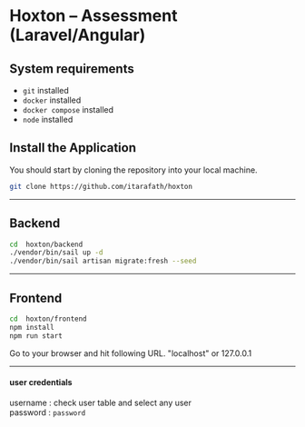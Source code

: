 # Hoxton – Assessment (Laravel/Angular)

## System requirements 
* `git`  installed
* `docker` installed
* `docker compose` installed 
* `node` installed

## Install the Application

You should start by cloning the repository into your local machine.

```bash
git clone https://github.com/itarafath/hoxton
```

---

## Backend

```bash
cd  hoxton/backend
./vendor/bin/sail up -d
./vendor/bin/sail artisan migrate:fresh --seed
```

---

## Frontend

```bash
cd  hoxton/frontend
npm install
npm run start
```
Go to your browser and hit following URL. "localhost" or 127.0.0.1


---

#### user credentials
username : check user table and select any user \
password : ```password```
